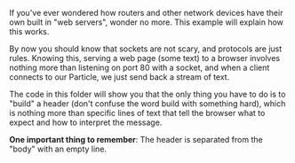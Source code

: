 If you've ever wondered how routers and other network devices have their own built in "web servers", wonder no more. This example will explain how this works.

By now you should know that sockets are not scary, and protocols are just rules. Knowing this, serving a web page (some text) to a browser involves nothing more than listening on port 80 with a socket, and when a client connects to our Particle, we just send back a stream of text.

The code in this folder will show you that the only thing you have to do is to "build" a header (don't confuse the word build with something hard), which is nothing more than specific lines of text that tell the browser what to expect and how to interpret the message.

**One important thing to remember**: The header is separated from the "body" with an empty line.

